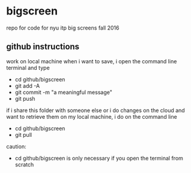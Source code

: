 # bigscreen
repo for code for nyu itp big screens fall 2016

## github instructions

work on local machine
when i want to save, i open the command line terminal and type
* cd github/bigscreen
* git add -A
* git commit -m "a meaningful message"
* git push

if i share this folder with someone else
or i do changes on the cloud and want to retrieve
them on my local machine, i do on the command line
* cd github/bigscreen
* git pull

caution:
* cd github/bigscreen
is only necessary if you open the terminal from scratch
